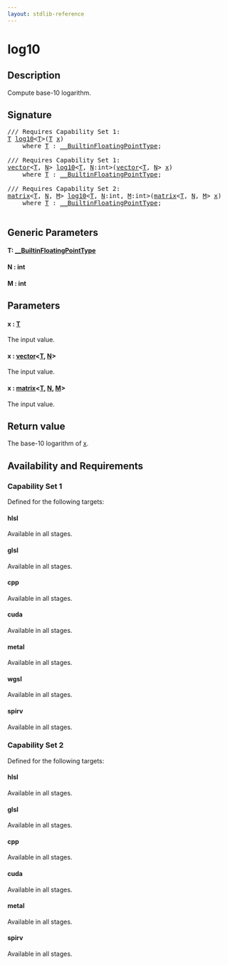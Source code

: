 ```yaml
---
layout: stdlib-reference
---
```


# log10

## Description

Compute base-10 logarithm.



## Signature 

<pre>
/// Requires Capability Set 1:
<a href="log10#typeparam-T" class="code_type">T</a> <a href="log10">log10</a>&lt;<a href="log10#typeparam-T" class="code_type">T</a>&gt;(<a href="log10#typeparam-T" class="code_type">T</a> <a href="log10#decl-x" class="code_param">x</a>)
    <span class='code_keyword'>where</span> <a href="log10#typeparam-T" class="code_type">T</a> : <a href="../interfaces/0_builtinfloatingpointtype-029hm/index" class="code_type">__BuiltinFloatingPointType</a>;

/// Requires Capability Set 1:
<a href="../types/vector/index" class="code_type">vector</a>&lt;<a href="log10#typeparam-T" class="code_type">T</a>, <a href="log10#decl-N" class="code_var">N</a>&gt; <a href="log10">log10</a>&lt;<a href="log10#typeparam-T" class="code_type">T</a>, <a href="log10#decl-N" class="code_var">N</a>:<span class="code_keyword">int</span>&gt;(<a href="../types/vector/index" class="code_type">vector</a>&lt;<a href="log10#typeparam-T" class="code_type">T</a>, <a href="log10#decl-N" class="code_var">N</a>&gt; <a href="log10#decl-x" class="code_param">x</a>)
    <span class='code_keyword'>where</span> <a href="log10#typeparam-T" class="code_type">T</a> : <a href="../interfaces/0_builtinfloatingpointtype-029hm/index" class="code_type">__BuiltinFloatingPointType</a>;

/// Requires Capability Set 2:
<a href="../types/matrix/index" class="code_type">matrix</a>&lt;<a href="log10#typeparam-T" class="code_type">T</a>, <a href="log10#decl-N" class="code_var">N</a>, <a href="log10#decl-M" class="code_var">M</a>&gt; <a href="log10">log10</a>&lt;<a href="log10#typeparam-T" class="code_type">T</a>, <a href="log10#decl-N" class="code_var">N</a>:<span class="code_keyword">int</span>, <a href="log10#decl-M" class="code_var">M</a>:<span class="code_keyword">int</span>&gt;(<a href="../types/matrix/index" class="code_type">matrix</a>&lt;<a href="log10#typeparam-T" class="code_type">T</a>, <a href="log10#decl-N" class="code_var">N</a>, <a href="log10#decl-M" class="code_var">M</a>&gt; <a href="log10#decl-x" class="code_param">x</a>)
    <span class='code_keyword'>where</span> <a href="log10#typeparam-T" class="code_type">T</a> : <a href="../interfaces/0_builtinfloatingpointtype-029hm/index" class="code_type">__BuiltinFloatingPointType</a>;

</pre>

## Generic Parameters

####  <a id="typeparam-T"></a>T: [\_\_BuiltinFloatingPointType](../interfaces/0_builtinfloatingpointtype-029hm/index)
####  <a id="decl-N"></a>N  : int
####  <a id="decl-M"></a>M  : int

## Parameters

####  <a id="decl-x"></a>x  : [T](log10#typeparam-T)
The input value.

####  <a id="decl-x"></a>x  : [vector](../types/vector/index)\<[T](../types/vector/index#typeparam-T), [N](../types/vector/index#decl-N)\>
The input value.

####  <a id="decl-x"></a>x  : [matrix](../types/matrix/index)\<[T](), [N](../types/matrix/index#decl-N), [M](../types/matrix/index#decl-M)\>
The input value.


## Return value
The base-10 logarithm of <span class='code'><a href="log10#decl-x" class="code_param">x</a></span>.


## Availability and Requirements

### Capability Set 1

Defined for the following targets:

#### hlsl
Available in all stages.

#### glsl
Available in all stages.

#### cpp
Available in all stages.

#### cuda
Available in all stages.

#### metal
Available in all stages.

#### wgsl
Available in all stages.

#### spirv
Available in all stages.


### Capability Set 2

Defined for the following targets:

#### hlsl
Available in all stages.

#### glsl
Available in all stages.

#### cpp
Available in all stages.

#### cuda
Available in all stages.

#### metal
Available in all stages.

#### spirv
Available in all stages.



